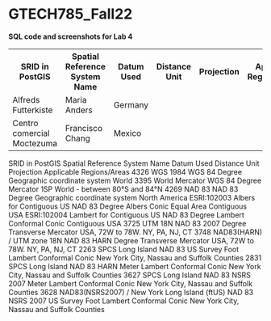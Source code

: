 # GTECH785_Fall22

<b>SQL code and screenshots for Lab 4 </b><br>

<table>
  <tr>
    <th>SRID in PostGIS</th>
    <th>Spatial Reference System Name</th>
    <th>Datum Used</th>
    <th>Distance Unit</th>
    <th>Projection</th>
    <th>Applicable Regions/Areas</th>
  </tr>
  <tr>
    <td>Alfreds Futterkiste</td>
    <td>Maria Anders</td>
    <td>Germany</td>
  </tr>
  <tr>
    <td>Centro comercial Moctezuma</td>
    <td>Francisco Chang</td>
    <td>Mexico</td>
  </tr>
</table>

SRID in PostGIS	Spatial Reference System Name	Datum Used	Distance Unit	Projection 	Applicable Regions/Areas
4326	WGS 1984	WGS 84	Degree	Geographic coordinate system	World
3395	World Mercator	WGS 84	Degree	Mercator 1SP	World - between 80°S and 84°N
4269	NAD 83	NAD 83	Degree	Geographic coordinate system	North America
ESRI:102003	Albers for Contiguous US 	NAD 83	Degree	Albers Conic Equal Area	Contiguous USA
ESRI:102004	Lambert for Contiguous US 	NAD 83	Degree	Lambert Conformal Conic	Contiguous USA
3725 	UTM 18N 	NAD 83 2007	Degree	Transverse Mercator	USA, 72W to 78W. NY, PA, NJ, CT
3748	NAD83(HARN) / UTM zone 18N	NAD 83 HARN	Degree	Transverse Mercator	USA, 72W to 78W. NY, PA, NJ, CT
2263	SPCS Long Island	NAD 83	US Survey Foot	Lambert Conformal Conic	New York City, Nassau and Suffolk Counties
2831	SPCS Long Island	NAD 83 HARN	Meter	Lambert Conformal Conic	New York City, Nassau and Suffolk Counties
3627	SPCS Long Island	NAD 83 NSRS 2007	Meter	Lambert Conformal Conic	New York City, Nassau and Suffolk Counties
3628	NAD83(NSRS2007) / New York Long Island (ftUS)	NAD 83 NSRS 2007	US Survey Foot	Lambert Conformal Conic	New York City, Nassau and Suffolk Counties




